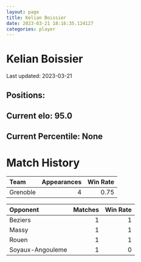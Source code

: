 ```yaml
---  
layout: page  
title: Kelian Boissier  
date: 2023-03-21 18:16:35.124127  
categories: player  
---
```

# Kelian Boissier


Last updated: 2023-03-21
## Positions: 

## Current elo: 95.0

## Current Percentile: None

# Match History


| Team     |   Appearances |   Win Rate |
|:---------|--------------:|-----------:|
| Grenoble |             4 |       0.75 |

| Opponent         |   Matches |   Win Rate |
|:-----------------|----------:|-----------:|
| Beziers          |         1 |          1 |
| Massy            |         1 |          1 |
| Rouen            |         1 |          1 |
| Soyaux-Angouleme |         1 |          0 |